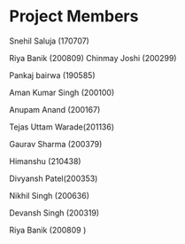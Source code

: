 # Project Members

Snehil Saluja (170707)

Riya Banik (200809)
Chinmay Joshi (200299)

Pankaj bairwa (190585)

Aman Kumar Singh (200100)

Anupam Anand (200167)

Tejas Uttam Warade(201136)

Gaurav Sharma (200379)

Himanshu (210438)

Divyansh Patel(200353)
 
 Nikhil Singh (200636)

Devansh Singh (200319)

Riya Banik (200809 )
